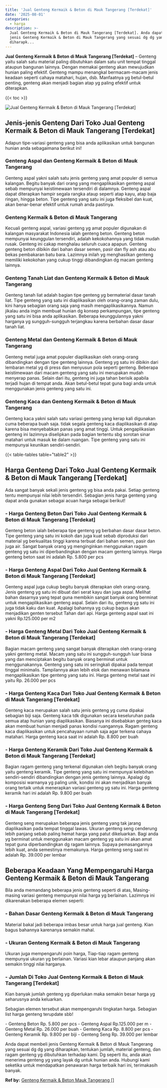 ```yaml
---
title: 'Jual Genteng Kermaik & Beton di Mauk Tangerang [Terdekat]'
date: '2025-08-01'
categories:
  - harga
description: >-
  Jual Genteng Kermaik & Beton di Mauk Tangerang [Terdekat]. Anda dapat membeli
  jenis Genteng Kermaik & Beton di Mauk Tangerang yang sesuai dg dg yang
  diharapk...
---
```


**Jual Genteng Kermaik & Beton di Mauk Tangerang \[Terdekat\]** – Genteng yaitu salah satu material paling dibutuhkan dalam satu unit tempat tinggal ataupun bangunan lainnya. Dengan memakai genteng akan mewujudkan hunian paling efektif. Genteng mampu menangkal bermacam-macam jenis keadaan seperti cahaya matahari, hujan, dsb. Manfaatnya yg betul-betul penting, genteng akan menjadi bagian atap yg paling efektif untuk diterapkan.

{{< toc >}}

![Jual Genteng Kermaik & Beton di Mauk Tangerang [Terdekat]](/images/genteng-minimalis-murah31.png)

## Jenis-jenis Genteng Dari Toko Jual Genteng Kermaik & Beton di Mauk Tangerang \[Terdekat\]

Adapun tipe-variasi genteng yang bisa anda aplikasikan untuk bangunan hunian anda sebagaimana berikut ini!

### Genteng Aspal dan Genteng Kermaik & Beton di Mauk Tangerang

Genteng aspal yakni salah satu jenis genteng yang amat populer di semua kalangan. Begitu banyak dari orang yang mengaplikasikan genteng aspal sebab mempunyai keistimewaan tersendiri di dalamnya. Genteng aspal dapat diterapkan hampir segala rangka ataup seperti atap kayu, atap baja ringan, hingga beton. Tipe genteng yang satu ini juga fleksibel dan kuat, akan benar-benar efektif untuk rumah anda pastinya.

### Genteng Kermaik & Beton di Mauk Tangerang

Kecuali genteng aspal, variasi genteng yg amat populer digunakan di kalangan masyarakat Indonesia ialah genteng beton. Genteng beton mempunyai keunggulan tersendiri, adalah kekokohannya yang tidak mudah rusak. Genteng ini cakap menghalau seluruh cuaca apapun. Genteng genteng beton dibikin dari bahan dasar semen, pasir dan fly ash atau abu bekas pembakaran batu bara. Lazimnya inilah yg menghasilkan genteng memiliki kekokohan yang cukup tinggi dibandingkan dg macam genteng lainnya.

### Genteng Tanah Liat dan Genteng Kermaik & Beton di Mauk Tangerang

Genteng tanah liat adalah bagian tipe genteng yg bermaterial dasar tanah liat. Tipe genteng yang satu ini diaplikasikan oleh orang-orang zaman dulu, kini hanya sebagian orang saja yang masih mengaplikasikannya. Namun jikalau anda ingin membuat hunian dg konsep perkampungan, tipe genteng yang satu ini bisa anda aplikasikan. Beberapa keunggulannya yakni harganya yg sungguh-sungguh terjangkau karena berbahan dasar dasar tanah liat.

### Genteng Metal dan Genteng Kermaik & Beton di Mauk Tangerang

Genteng metal juga amat populer diaplikasikan oleh orang-orang dibandingkan dengan tipe genteng lainnya. Genteng yg satu ini dibikin dari lembaran metal yg di press dan menyusun pola seperti genteng. Beberapa keistimewaan dari macam genteng yang satu ini merupakan mudah menyerap panas. Selain dari itu, genteng ini juga tahan berisik apabila terjadi hujan di tempat anda. Akan betul-betul tepat guna bagi anda untuk menggunakan jenis genteng yang satu ini.

### Genteng Kaca dan Genteng Kermaik & Beton di Mauk Tangerang

Genteng kaca yakni salah satu variasi genteng yang kerap kali digunakan cuma beberapa buah saja. tidak segala genteng kaca diaplikasikan di atap karena bisa menyebabkan panas yang amat tinggi. Untuk pengaplikasian genteng ini lazimnya diselipkan pada bagian tertentu sbg sorotan sinar matahari untuk masuk ke dalam ruangan. Tipe genteng yang satu ini mempunyai keunikan sendiri-sendiri.

{{< table-tables table="table2" >}}

## Harga Genteng Dari Toko Jual Genteng Kermaik & Beton di Mauk Tangerang \[Terdekat\]

Ada sangat banyak sekali jenis genteng yg bisa anda pakai. Setiap genteng tentu mempunyai nilai lebih tersendiri. Sebagian jenis harga genteng yang dapat anda gunakan sebagai acuan harga sebagai berikut!

### \- Harga Genteng Beton Dari Toko Jual Genteng Kermaik & Beton di Mauk Tangerang \[Terdekat\]

Genteng beton ialah beberapa tipe genteng yg berbahan dasar dasar beton. Tipe genteng yang satu ini kokoh dan juga kuat sebab diproduksi dari material yg berkualitas tinggi karena terbuat dari bahan semen, pasir dan juga air. Sangat banyak orang yg menginginkan menggunakan ragam genteng yg satu ini diperbandingkan dengan macam genteng lainnya. Harga genteng beton saat ini adalah Rp. 5.800 per pcs

### \- Harga Genteng Aspal Dari Toko Jual Genteng Kermaik & Beton di Mauk Tangerang \[Terdekat\]

Genteng aspal juga cukup begitu banyak diterapkan oleh orang-orang. Jenis genteng yg satu ini dibuat dari serat kayu dan juga aspal. Melihat bahan dasarnya yang tepat guna membikin sangat banyak orang berminat untuk mengaplikasikan genteng aspal. Selain dari itu, genteng yg satu ini juga tidak kaku dan kuat. Apalagi bahannya yg cukup bagus akan menjadikan genten tersebut Tahan dari api. Harga genteng aspal saat ini yakni Rp.125.000 per m2

### \- Harga Genteng Metal Dari Toko Jual Genteng Kermaik & Beton di Mauk Tangerang \[Terdekat\]

Bagian macam genteng yang sangat banyak diterapkan oleh orang-orang yakni genteng metal. Macam yang satu ini sungguh-sungguh luar biasa yang dan menciptakan begitu banyak orang berminat untuk menggunakannya. Genteng yang satu ini seringkali dipakai pada tempat tinggal minimalis. Tampilannya akan lebih elok dan menawan bilamana mengaplikasikan tipe genteng yang satu ini. Harga genteng metal saat ini yaitu Rp. 26.000 per pcs

### \- Harga Genteng Kaca Dari Toko Jual Genteng Kermaik & Beton di Mauk Tangerang \[Terdekat\]

Genteng kaca merupakan salah satu jenis genteng yg cuma dipakai sebagian biji saja. Genteng kaca tdk digunakan secara keseluruhan pada semua atap hunian yang diaplikasikan. Biasanya ini disebabkan genteg kaca akan membuat hunian menjadi panas kondisi ruangannya. Ragam genteng kaca diaplikasikan untuk pencahayaan rumah saja agar terkena cahaya matahari. Harga genteng kaca saat ini adalah Rp. 8.800 per buah

### \- Harga Genteng Keramik Dari Toko Jual Genteng Kermaik & Beton di Mauk Tangerang \[Terdekat\]

Bagian ragam genteng yang terkenal digunakan oleh begitu banyak orang yaitu genteng keramik. Tipe genteng yang satu ini mempunyai kelebihan sendiri-sendiri dibandingkan dengan jenis genteng lainnya. Apalagi dg komposisi warnanya yg paling unik, kondisi ini akan menjadikan banyak orang tertaik untuk menerapkan variasi genteng yg satu ini. Harga genteng keramik hari ini adalah Rp. 9.800 per buah

### \- Harga Genteng Seng Dari Toko Jual Genteng Kermaik & Beton di Mauk Tangerang \[Terdekat\]

Genteng seng merupakan beberapa jenis genteng yang tak jarang diaplikasikan pada tempat tinggal lawas. Ukuran genteng seng cenderung lebih panjang sebab paling hemat harga yang patut dikeluarkan. Bagi anda yg berminat untuk menggunakan macam genteng yg satu ini akan amat tepat guna diperbandingkan dg ragam lainnya. Supaya pemasangannya lebih kuat, anda semestinya memakunya. Harga genteng seng saat ini adalah Rp. 39.000 per lembar

## Beberapa Keadaan Yang Mempengaruhi Harga Genteng Kermaik & Beton di Mauk Tangerang

Bila anda memandang beberapa jenis genteng seperti di atas, Masing-masing variasi genteng mempunyai nilai harga yg berlainan. Lazimnya ini dikarenakan beberapa elemen seperti:

### \- Bahan Dasar Genteng Kermaik & Beton di Mauk Tangerang

Material bakal jadi beberapa imbas besar untuk harga jual genteng. Kian bagus bahannya karenanya semakin mahal.

### \- Ukuran Genteng Kermaik & Beton di Mauk Tangerang

Ukuran juga mempengaruhi poin harga, Tiap-tiap ragam genteng mempunyai ukuran yg berlainan. Variasi kian lebar ataupun panjang akan semakin tinggi nilai harganya.

### \- Jumlah Di Toko Jual Genteng Kermaik & Beton di Mauk Tangerang \[Terdekat\]

Kian banyak jumlah genteng yg diperlukan maka semakin besar harga yg seharusnya anda keluarkan.

Sebagian elemen tersebut akan mempengaruhi tingkatan harga. Sebagian list harga genteng terupdate sbb!

\- Genteng Beton Rp. 5.800 per pcs - Genteng Aspal Rp.125.000 per m - Genteng Metal Rp. 26.000 per buah - Genteng Kaca Rp. 8.800 per pcs - Genteng Keramik Rp. 9.800 per biji - Genteng Seng Rp. 39.000 per lembar

Anda dapat membeli jenis Genteng Kermaik & Beton di Mauk Tangerang yang sesuai dg dg yang diharapkan, tentukan jumlah, material genteng, dan ragam genteng yg dibutuhkan terhadap kami. Dg seperti itu, anda akan menerima genteng yg yang layak dg untuk hunian anda. Hubungi kami seketika untuk mendapatkan penawaran harga terbaik hari ini, terimakasih banyak.

**Ref by:**  [Genteng Kermaik & Beton  Mauk Tangerang []](https://id.wikipedia.org/wiki/Genteng)
